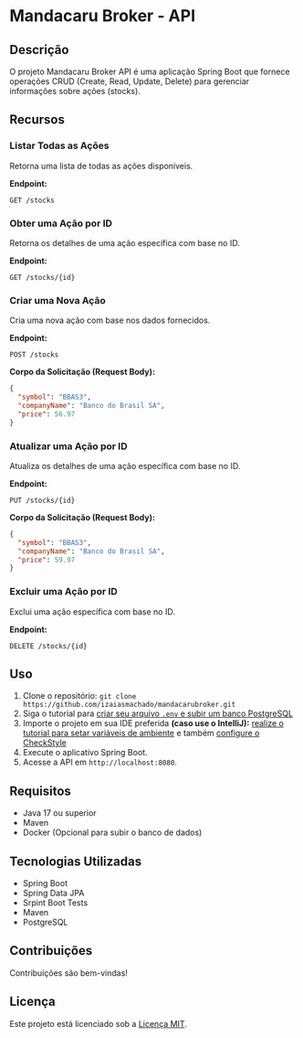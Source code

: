 # Mandacaru Broker - API

## Descrição

O projeto Mandacaru Broker API é uma aplicação Spring Boot que fornece operações CRUD (Create, Read, Update, Delete) para gerenciar informações sobre ações (stocks).

## Recursos

### Listar Todas as Ações

Retorna uma lista de todas as ações disponíveis.

**Endpoint:**

```http
GET /stocks
```

### Obter uma Ação por ID

Retorna os detalhes de uma ação específica com base no ID.

**Endpoint:**

```http
GET /stocks/{id}
```

### Criar uma Nova Ação

Cria uma nova ação com base nos dados fornecidos.

**Endpoint:**

```http
POST /stocks
```

**Corpo da Solicitação (Request Body):**

```JSON
{
  "symbol": "BBAS3",
  "companyName": "Banco do Brasil SA",
  "price": 56.97
}

```

### Atualizar uma Ação por ID

Atualiza os detalhes de uma ação específica com base no ID.

**Endpoint:**

```http
PUT /stocks/{id}
```

**Corpo da Solicitação (Request Body):**

```JSON
{
  "symbol": "BBAS3",
  "companyName": "Banco do Brasil SA",
  "price": 59.97
}

```

### Excluir uma Ação por ID

Exclui uma ação específica com base no ID.

**Endpoint:**

```http
DELETE /stocks/{id}
```

## Uso

1. Clone o repositório: `git clone https://github.com/izaiasmachado/mandacarubroker.git`
2. Siga o tutorial para [criar seu arquivo `.env` e subir um banco PostgreSQL](./docs/tutorials/setup-postgresql-docker-compose.md)
3. Importe o projeto em sua IDE preferida **(caso use o IntelliJ):** [realize o tutorial para setar variáveis de ambiente](./docs/tutorials/setup-dotenv-variables-intellij.md) e também [configure o CheckStyle](./docs/tutorials/setup-checkstyle-plugin-intellij.md)
4. Execute o aplicativo Spring Boot.
5. Acesse a API em `http://localhost:8080`.

## Requisitos

- Java 17 ou superior
- Maven
- Docker (Opcional para subir o banco de dados)

## Tecnologias Utilizadas

- Spring Boot
- Spring Data JPA
- Srpint Boot Tests
- Maven
- PostgreSQL

## Contribuições

Contribuições são bem-vindas!

## Licença

Este projeto está licenciado sob a [Licença MIT](LICENSE).
